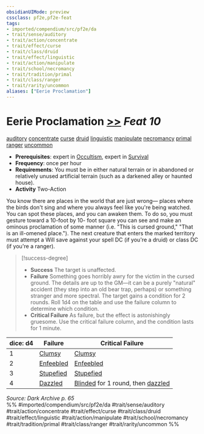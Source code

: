 ```yaml
---
obsidianUIMode: preview
cssclass: pf2e,pf2e-feat
tags:
- imported/compendium/src/pf2e/da
- trait/sense/auditory
- trait/action/concentrate
- trait/effect/curse
- trait/class/druid
- trait/effect/linguistic
- trait/action/manipulate
- trait/school/necromancy
- trait/tradition/primal
- trait/class/ranger
- trait/rarity/uncommon
aliases: ["Eerie Proclamation"]
---
```

# Eerie Proclamation  [>>](chapter-9-playing-the-game.md#Actions "Two-Action") *Feat 10*  
[auditory](auditory.md)  [concentrate](concentrate.md)  [curse](curse.md)  [druid](rules/traits/druid.md)  [linguistic](linguistic.md)  [manipulate](manipulate.md)  [necromancy](necromancy.md)  [primal](primal.md)  [ranger](rules/traits/ranger.md)  [uncommon](uncommon.md)  

- **Prerequisites**: expert in [Occultism](../skills.md#Occultism), expert in [Survival](../skills.md#Survival)
- **Frequency**: once per hour
- **Requirements**: You must be in either natural terrain or in abandoned or relatively unused artificial terrain (such as a darkened alley or haunted house).
- **Activity** Two-Action

You know there are places in the world that are just wrong— places where the birds don't sing and where you always feel like you're being watched. You can spot these places, and you can awaken them. To do so, you must gesture toward a 10-foot by 10- foot square you can see and make an ominous proclamation of some manner (i.e. "This is cursed ground," "That is an ill-omened place."). The next creature that enters the marked territory must attempt a Will save against your spell DC (if you're a druid) or class DC (if you're a ranger).

> [!success-degree] 
> - **Success** The target is unaffected.
> - **Failure** Something goes horribly awry for the victim in the cursed ground. The details are up to the GM—it can be a purely "natural" accident (they step into an old bear trap, perhaps) or something stranger and more spectral. The target gains a condition for 2 rounds. Roll 1d4 on the table and use the failure column to determine which condition.
> - **Critical Failure** As failure, but the effect is astonishingly gruesome. Use the critical failure column, and the condition lasts for 1 minute.

| dice: d4 | Failure | Critical Failure |
|----------|---------|------------------|
| 1 | [Clumsy](conditions.md#Clumsy) | [Clumsy](conditions.md#Clumsy) |
| 2 | [Enfeebled](conditions.md#Enfeebled) | [Enfeebled](conditions.md#Enfeebled) |
| 3 | [Stupefied](conditions.md#Stupefied) | [Stupefied](conditions.md#Stupefied) |
| 4 | [Dazzled](conditions.md#Dazzled) | [Blinded](conditions.md#Blinded) for 1 round, then [dazzled](conditions.md#Dazzled) |


*Source: Dark Archive p. 65*  
%% #imported/compendium/src/pf2e/da #trait/sense/auditory #trait/action/concentrate #trait/effect/curse #trait/class/druid #trait/effect/linguistic #trait/action/manipulate #trait/school/necromancy #trait/tradition/primal #trait/class/ranger #trait/rarity/uncommon %%